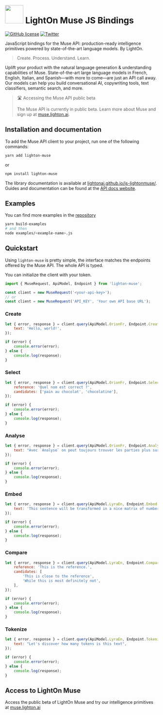 # <img src="https://muse.lighton.ai/img/logo.ed57408e.png" width=60/> LightOn Muse JS Bindings

[![GitHub license](https://img.shields.io/badge/license-MIT-blue.svg)](LICENSE) [![Twitter](https://img.shields.io/twitter/follow/LightOnIO?style=social)](https://twitter.com/LightOnIO)

JavaScript bindings for the Muse API: production-ready intelligence primitives powered by state-of-the-art language models. By LightOn.

> Create. Process. Understand. Learn.

Uplift your product with the natural language generation & understanding capabilities of Muse. State-of-the-art large language models in French, English, Italian, and Spanish—with more to come—are just an API call away. Our models can help you build conversational AI, copywriting tools, text classifiers, semantic search, and more.

> 🛣️ Accessing the Muse API public beta
>
> The Muse API is currently in public beta. Learn more about Muse and sign up at [muse.lighton.ai](https://muse.lighton.ai/).

## Installation and documentation

To add the Muse API client to your project, run one of the following commands:

```bash
yarn add lighton-muse
```

or

```bash
npm install lighton-muse
```

The library documentation is available at [lightonai.github.io/js-lightonmuse/](https://lightonai.github.io/js-lightonmuse/).
Guides and documentation can be found at the [API docs website](https://muse-docs.lighton.ai).

## Examples

You can find more examples in the [repository](https://github.com/lightonai/lightonmuse/blob/master/examples/)

```bash
yarn build-examples
# and then
node examples/<example-name>.js
```

## Quickstart

Using `lighton-muse` is pretty simple, the interface matches the endpoints offered by the Muse API. The whole API is typed.

You can initialize the client with your token.

```js
import { MuseRequest, ApiModel, Endpoint } from 'lighton-muse';

const client = new MuseRequest('<your-api-key>');
// or
const client = new MuseRequest('API_KEY', 'Your own API base URL');
```

### Create

```js
let { error, response } = client.query(ApiModel.OrionFr, Endpoint.Create, {
	text: 'Hello, world!',
});

if (error) {
	console.error(error);
} else {
	console.log(response);
}
```

### Select

```js
let { error, response } = client.query(ApiModel.OrionFr, Endpoint.Select, {
	reference: 'Quel nom est correct ?',
	candidates: ['pain au chocolat', 'chocolatine'],
});

if (error) {
	console.error(error);
} else {
	console.log(response);
}
```

### Analyse

```js
let { error, response } = client.query(ApiModel.OrionFr, Endpoint.Analyse, {
	text: "Avec `Analyse` on peut toujours trouver les parties plus surprenantes d'une phrase.",
});

if (error) {
	console.error(error);
} else {
	console.log(response);
}
```

### Embed

```js
let { error, response } = client.query(ApiModel.LyraEn, Endpoint.Embed, {
	text: 'This sentence will be transformed in a nice matrix of numbers.',
});

if (error) {
	console.error(error);
} else {
	console.log(response);
}
```

### Compare

```js
let { error, response } = client.query(ApiModel.LyraEn, Endpoint.Compare, {
	reference: 'This is the reference.',
	candidates: [
		'This is close to the reference',
		'While this is most definitely not',
	],
});

if (error) {
	console.error(error);
} else {
	console.log(response);
}
```

### Tokenize

```js
let { error, response } = client.query(ApiModel.LyraEn, Endpoint.Tokenize, {
	text: "Let's discover how many tokens is this text",
});

if (error) {
	console.error(error);
} else {
	console.log(response);
}
```

## Access to LightOn Muse

Access the public beta of LightOn Muse and try our intelligence primitives at [muse.lighton.ai](https://muse.lighton.ai/)
